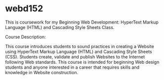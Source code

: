 # webd152

This is coursework for my Beginning Web Development: HyperText Markup Language (HTML) and Cascading Style Sheets Class. 

Course Description:

This course introduces students to sound practices in creating a Website using HyperText Markup Language (HTML) and Cascading Style Sheets (CSS).
Students create, validate and publish Websites to the Internet following Web standards. This course is intended for beginning Web design students 
and anyone interested in a career that requires skills and knowledge in Website construction.
